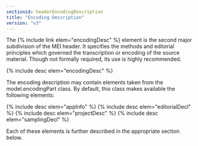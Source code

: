 ```yaml
---
sectionid: headerEncodingDescription
title: "Encoding Description"
version: "v3"
---
```


The {% include link elem="encodingDesc" %} element is the second major subdivision of the MEI
header. It specifies the methods and editorial principles which governed the transcription
or
encoding of the source material. Though not formally required, its use is highly
recommended.



{% include desc elem="encodingDesc" %}




The encoding description may contain elements taken from the model.encodingPart class.
By
default, this class makes available the following elements:



{% include desc elem="appInfo" %}
{% include desc elem="editorialDecl" %}
{% include desc elem="projectDesc" %}
{% include desc elem="samplingDecl" %}




Each of these elements is further described in the appropriate section below.

